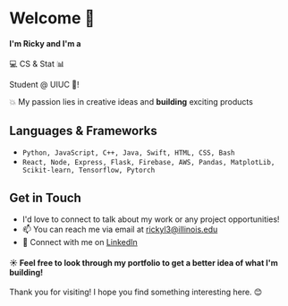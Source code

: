 # Welcome :open_hands: 

#### I'm Ricky and I'm a 
:computer: CS & Stat :bar_chart: 

Student @ UIUC :corn:!



:collision: My passion lies in creative ideas and **building** exciting products 

## Languages & Frameworks
- `Python, JavaScript, C++, Java, Swift, HTML, CSS, Bash`
- `React, Node, Express, Flask, Firebase, AWS, Pandas, MatplotLib, Scikit-learn, Tensorflow, Pytorch`

## Get in Touch
- I'd love to connect to talk about my work or any project opportunities!
- 📫 You can reach me via email at [rickyl3@illinois.edu](mailto:rickyl3@illinois.edu)
- 🔗 Connect with me on [LinkedIn](www.linkedin.com/in/ricky-lin1)


#### :sunny: Feel free to look through my portfolio to get a better idea of what I'm building! 
Thank you for visiting! I hope you find something interesting here. 😊


